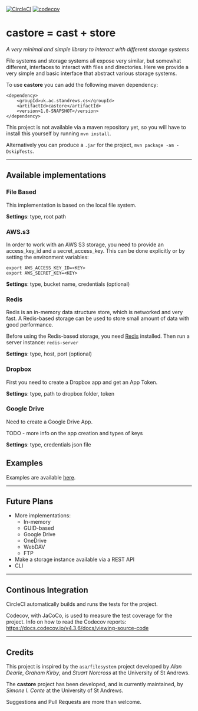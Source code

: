 [![CircleCI](https://circleci.com/gh/stacs-srg/castore.svg?style=svg&circle-token=619302303a40d36f6e718006d26a804711dcbc91)](https://circleci.com/gh/stacs-srg/castore) [![codecov](https://codecov.io/gh/stacs-srg/castore/branch/master/graph/badge.svg?token=cvFOJtw4wS)](https://codecov.io/gh/stacs-srg/castore)


# castore = cast + store
*A very minimal and simple library to interact with different storage systems*

File systems and storage systems all expose very similar, but somewhat different, interfaces to interact with files and directories.
Here we provide a very simple and basic interface that abstract various storage systems.

To use **castore** you can add the following maven dependency:

```
<dependency>
    <groupId>uk.ac.standrews.cs</groupId>
    <artifactId>castore</artifactId>
    <version>1.0-SNAPSHOT</version>
</dependency>
```

This project is not available via a maven repository yet, so you will have to install this yourself by running `mvn install`.

Alternatively you can produce a `.jar` for the project, `mvn package -am -DskipTests`.

---

## Available implementations

### File Based

This implementation is based on the local file system.

**Settings**: type, root path

### AWS.s3

In order to work with an AWS S3 storage, you need to provide an access_key_id and a secret_access_key.
This can be done explicitly or by setting the environment variables:
```
export AWS_ACCESS_KEY_ID=<KEY>
export AWS_SECRET_KEY=<KEY>
```

**Settings**: type, bucket name, credentials (optional)


### Redis

Redis is an in-memory data structure store, which is networked and very fast.
A Redis-based storage can be used to store small amount of data with good performance.

Before using the Redis-based storage, you need [Redis](https://redis.io) installed. Then run a server instance: `redis-server`

**Settings**: type, host, port (optional)


### Dropbox

First you need to create a Dropbox app and get an App Token.

**Settings**: type, path to dropbox folder, token


### Google Drive

Need to create a Google Drive App.

TODO - more info on the app creation and types of keys

**Settings**: type, credentials json file

## Examples

Examples are available [here](src/main/java/uk/ac/standrews/cs/storage/examples).

---

## Future Plans

- More implementations:
    - In-memory
    - GUID-based
    - Google Drive
    - OneDrive
    - WebDAV
    - FTP
- Make a storage instance available via a REST API
- CLI

---

## Continous Integration

CircleCI automatically builds and runs the tests for the project.

Codecov, with JaCoCo, is used to measure the test coverage for the project. Info on how to read the Codecov reports: https://docs.codecov.io/v4.3.6/docs/viewing-source-code

---

## Credits

This project is inspired by the `asa/filesystem` project developed by *Alan Dearle*, *Graham Kirby*, and *Stuart Norcross* at the University of St Andrews.

The **castore** project has been developed, and is currently maintained, by *Simone I. Conte* at the University of St Andrews.

Suggestions and Pull Requests are more than welcome.

